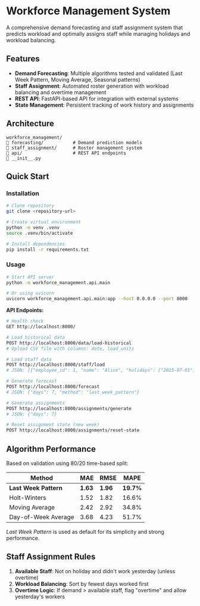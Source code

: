 # Workforce Management System

A comprehensive demand forecasting and staff assignment system that predicts workload and optimally assigns staff while managing holidays and workload balancing.

## Features

- **Demand Forecasting**: Multiple algorithms tested and validated (Last Week Pattern, Moving Average, Seasonal patterns)
- **Staff Assignment**: Automated roster generation with workload balancing and overtime management  
- **REST API**: FastAPI-based API for integration with external systems
- **State Management**: Persistent tracking of work history and assignments

## Architecture

```
workforce_management/
   forecasting/           # Demand prediction models
   staff_assignment/      # Roster management system  
   api/                   # REST API endpoints
   __init__.py
```

## Quick Start

### Installation

```bash
# Clone repository
git clone <repository-url>

# Create virtual environment
python -m venv .venv
source .venv/bin/activate  

# Install dependencies
pip install -r requirements.txt
```

### Usage


```bash
# Start API server
python -m workforce_management.api.main

# Or using uvicorn
uvicorn workforce_management.api.main:app --host 0.0.0.0 --port 8000
```

**API Endpoints:**

```bash
# Health check
GET http://localhost:8000/

# Load historical data
POST http://localhost:8000/data/load-historical
# Upload CSV file with columns: date, load_units

# Load staff data
POST http://localhost:8000/staff/load
# JSON: [{"employee_id": 1, "name": "Alice", "holidays": ["2025-07-01"]}]

# Generate forecast
POST http://localhost:8000/forecast
# JSON: {"days": 7, "method": "last_week_pattern"}

# Generate assignments
POST http://localhost:8000/assignments/generate  
# JSON: {"days": 7}

# Reset assignment state (new week)
POST http://localhost:8000/assignments/reset-state
```

## Algorithm Performance

Based on validation using 80/20 time-based split:

| Method | MAE | RMSE | MAPE |
|--------|-----|------|------|
| **Last Week Pattern** | **1.63** | **1.96** | **19.7%** |
| Holt-Winters | 1.52 | 1.82 | 16.6% |
| Moving Average | 2.42 | 2.92 | 34.8% |
| Day-of-Week Average | 3.68 | 4.23 | 51.7% |

*Last Week Pattern* is used as default for its simplicity and strong performance.

## Staff Assignment Rules

1. **Available Staff**: Not on holiday and didn't work yesterday (unless overtime)
2. **Workload Balancing**: Sort by fewest days worked first
3. **Overtime Logic**: If demand > available staff, flag "overtime" and allow yesterday's workers

